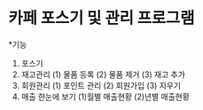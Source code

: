 # 카페 포스기 및 관리 프로그램
*기능
1. 포스기
2. 재고관리
(1) 물품 등록
(2) 물품 제거
(3) 재고 추가
3. 회원관리
(1) 포인트 관리
(2) 회원가입
(3) 지우기
4. 매출 한눈에 보기
(1)월별 매출현황
(2)년별 매출현황
